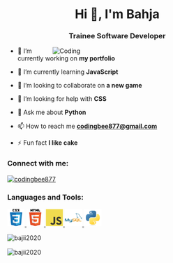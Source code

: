 <h1 align="center">Hi 👋, I'm Bahja</h1>
<h3 align="center">Trainee Software Developer</h3>
<img align="right" alt="Coding" width="400" src="https://cdn.hashnode.com/res/hashnode/image/upload/v1611217876157/6ZbI33hAF.gif?auto=format,compress&gif-q=60&format=webm">

- 🔭 I’m currently working on **my portfolio**

- 🌱 I’m currently learning **JavaScript**

- 👯 I’m looking to collaborate on **a new game**

- 🤝 I’m looking for help with **CSS**

- 💬 Ask me about **Python**

- 📫 How to reach me **codingbee877@gmail.com**

- ⚡ Fun fact **I like cake**

<h3 align="left">Connect with me:</h3>
<p align="left">
<a href="https://twitter.com/codingbee877" target="blank"><img align="center" src="https://raw.githubusercontent.com/rahuldkjain/github-profile-readme-generator/master/src/images/icons/Social/twitter.svg" alt="codingbee877" height="30" width="40" /></a>
</p>

<h3 align="left">Languages and Tools:</h3>
<p align="left"> <a href="https://www.w3schools.com/css/" target="_blank" rel="noreferrer"> <img src="https://raw.githubusercontent.com/devicons/devicon/master/icons/css3/css3-original-wordmark.svg" alt="css3" width="40" height="40"/> </a> <a href="https://www.w3.org/html/" target="_blank" rel="noreferrer"> <img src="https://raw.githubusercontent.com/devicons/devicon/master/icons/html5/html5-original-wordmark.svg" alt="html5" width="40" height="40"/> </a> <a href="https://developer.mozilla.org/en-US/docs/Web/JavaScript" target="_blank" rel="noreferrer"> <img src="https://raw.githubusercontent.com/devicons/devicon/master/icons/javascript/javascript-original.svg" alt="javascript" width="40" height="40"/> </a> <a href="https://www.mysql.com/" target="_blank" rel="noreferrer"> <img src="https://raw.githubusercontent.com/devicons/devicon/master/icons/mysql/mysql-original-wordmark.svg" alt="mysql" width="40" height="40"/> </a> <a href="https://www.python.org" target="_blank" rel="noreferrer"> <img src="https://raw.githubusercontent.com/devicons/devicon/master/icons/python/python-original.svg" alt="python" width="40" height="40"/> </a> </p>

<p><img align="center" src="https://github-readme-stats.vercel.app/api/top-langs?username=bajii2020&show_icons=true&locale=en&layout=compact" alt="bajii2020" /></p>

<p><img align="center" src="https://github-readme-streak-stats.herokuapp.com/?user=bajii2020&" alt="bajii2020" /></p>

